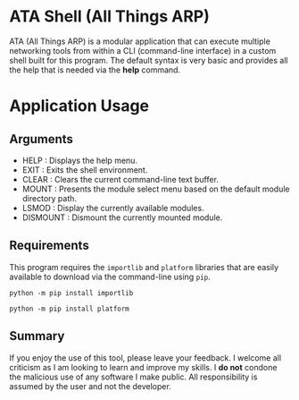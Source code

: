 # ATA Shell (All Things ARP)
ATA (All Things ARP) is a modular application that can execute multiple networking tools from within a CLI (command-line interface) in a custom shell built for this program. The default syntax is very basic and provides all the help that is needed via the **help** command.
# Application Usage
## Arguments
- HELP : Displays the help menu.
- EXIT : Exits the shell environment.
- CLEAR : Clears the current command-line text buffer.
- MOUNT : Presents the module select menu based on the default module directory path.
- LSMOD : Display the currently available modules.
- DISMOUNT : Dismount the currently mounted module.
## Requirements
This program requires the `importlib` and `platform` libraries that are easily available to download via the command-line using `pip`.
```
python -m pip install importlib
```
```
python -m pip install platform
```

## Summary

If you enjoy the use of this tool, please leave your feedback. I welcome all criticism as I am looking to learn and improve my skills. I **do not** condone the malicious use of any software I make public. All responsibility is assumed by the user and not the developer.